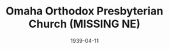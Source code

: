 ---
date: &id001 1939-04-11
end_date: null
location:
  address: Omaha
  city: MISSING
  state: NE
minister:
- end: 1945-01-01
  name: Robert Brown
  start: 1939-01-01
  type: Pastor
- end: 1974-01-01
  name: Reginald Voorhees
  start: 1945-01-01
  type: Pastor
- end: 1979-01-01
  name: Ransom Webster Jr.
  start: 1974-01-01
  type: Pastor
- end: 1980-04-30
  name: V. Robert Nilson
  start: 1979-01-01
  type: Supply Pastor
ministers:
- Robert Brown
- Reginald Voorhees
- Ransom Webster Jr.
- V. Robert Nilson
name: Omaha Orthodox Presbyterian Church
names:
- end: 1980-04-30
  name: Omaha Orthodox Presbyterian Church
  start: 1939-04-11
origination_date: *id001
raw_data: "NEBRASKA Omaha\nOmaha Orthodox Presbyterian Church  (April 11, 1939\u2013\
  April 30, 1980)\nPastors: Robert Brown, 1939\u201345\nReginald V oorhees, 1945\u2013\
  74\nRansom Webster, Jr., 1974\u201379\nV . Robert Nilson (Supply), 1979\u201380"
received_from: null
states:
- NE
status:
  active: false
  end_date: null
  reason: null
  received_from: null
  withdrawal_to: null
title: Omaha Orthodox Presbyterian Church (MISSING NE)
year_established:
- 1939

---